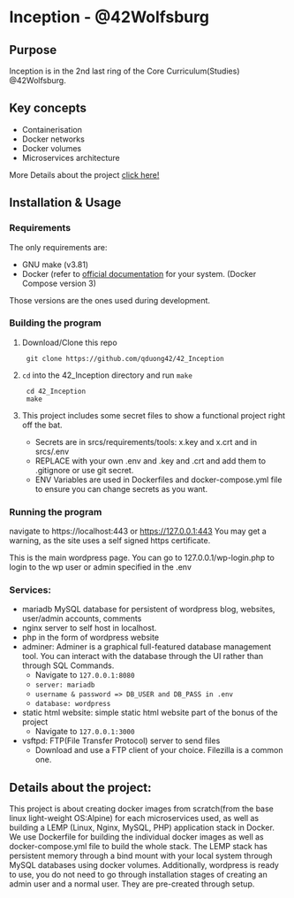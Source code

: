 #  Inception - @42Wolfsburg

## Purpose

Inception is in the 2nd last ring of the Core Curriculum(Studies) @42Wolfsburg.

## Key concepts
- Containerisation
- Docker networks
- Docker volumes
- Microservices architecture

More Details about the project [click here!](#details-about-the-project)


## Installation & Usage

### Requirements
The only requirements are:
- GNU make (v3.81)
- Docker (refer to [official documentation](https://docs.docker.com/engine/install/) for your system. (Docker Compose version 3)

Those versions are the ones used during development.

### Building the program

1. Download/Clone this repo

        git clone https://github.com/qduong42/42_Inception
2. `cd` into the 42_Inception directory and run `make`

        cd 42_Inception
        make
3. This project includes some secret files to show a functional project right off the bat.
   - Secrets are in srcs/requirements/tools: x.key and x.crt and in srcs/.env
   - REPLACE with your own .env and .key and .crt and add them to .gitignore or use git secret.
   - ENV Variables are used in Dockerfiles and docker-compose.yml file to ensure you can change secrets as you want.

### Running the program

navigate to https://localhost:443 or https://127.0.0.1:443 You may get a warning, as the site uses a self signed https certificate.

This is the main wordpress page. You can go to 127.0.0.1/wp-login.php to login to the wp user or admin specified in the .env

### Services:
- mariadb MySQL database for persistent of wordpress blog, websites, user/admin accounts, comments
- nginx server to self host in localhost.
- php in the form of wordpress website
- adminer: Adminer is a graphical full-featured database management tool. You can interact with the database through the UI rather than through SQL Commands.
  - Navigate to `127.0.0.1:8080`
  - `server: mariadb`
  - `username & password => DB_USER and DB_PASS in .env`
  - `database: wordpress`
- static html website: simple static html website part of the bonus of the project
  - Navigate to `127.0.0.1:3000`
- vsftpd: FTP(File Transfer Protocol) server to send files
  - Download and use a FTP client of your choice. Filezilla is a common one.

## Details about the project:

This project is about creating docker images from scratch(from the base linux light-weight OS:Alpine) for each microservices used, as well as building a LEMP (Linux, Nginx, MySQL, PHP) application stack in Docker. We use Dockerfile for building the individual docker images as well as docker-compose.yml file to build the whole stack. The LEMP stack has persistent memory through a bind mount with your local system through MySQL databases using docker volumes. Additionally, wordpress is ready to use, you do not need to go through installation stages of creating an admin user and a normal user. They are pre-created through setup. 
